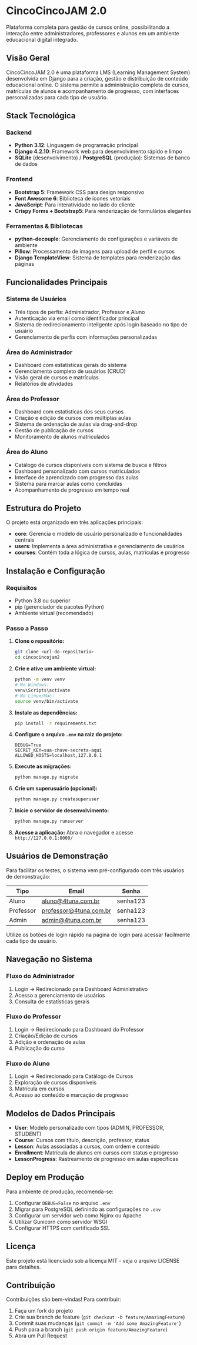 # CincoCincoJAM 2.0

Plataforma completa para gestão de cursos online, possibilitando a interação entre administradores, professores e alunos em um ambiente educacional digital integrado.

## Visão Geral

CincoCincoJAM 2.0 é uma plataforma LMS (Learning Management System) desenvolvida em Django para a criação, gestão e distribuição de conteúdo educacional online. O sistema permite a administração completa de cursos, matrículas de alunos e acompanhamento de progresso, com interfaces personalizadas para cada tipo de usuário.

## Stack Tecnológica

### Backend
- **Python 3.12**: Linguagem de programação principal
- **Django 4.2.10**: Framework web para desenvolvimento rápido e limpo
- **SQLite** (desenvolvimento) / **PostgreSQL** (produção): Sistemas de banco de dados

### Frontend
- **Bootstrap 5**: Framework CSS para design responsivo
- **Font Awesome 6**: Biblioteca de ícones vetoriais
- **JavaScript**: Para interatividade no lado do cliente
- **Crispy Forms + Bootstrap5**: Para renderização de formulários elegantes

### Ferramentas & Bibliotecas
- **python-decouple**: Gerenciamento de configurações e variáveis de ambiente
- **Pillow**: Processamento de imagens para upload de perfil e cursos
- **Django TemplateView**: Sistema de templates para renderização das páginas

## Funcionalidades Principais

### Sistema de Usuários
- Três tipos de perfis: Administrador, Professor e Aluno
- Autenticação via email como identificador principal
- Sistema de redirecionamento inteligente após login baseado no tipo de usuário
- Gerenciamento de perfis com informações personalizadas

### Área do Administrador
- Dashboard com estatísticas gerais do sistema
- Gerenciamento completo de usuários (CRUD)
- Visão geral de cursos e matrículas
- Relatórios de atividades

### Área do Professor
- Dashboard com estatísticas dos seus cursos
- Criação e edição de cursos com múltiplas aulas
- Sistema de ordenação de aulas via drag-and-drop
- Gestão de publicação de cursos
- Monitoramento de alunos matriculados

### Área do Aluno
- Catálogo de cursos disponíveis com sistema de busca e filtros
- Dashboard personalizado com cursos matriculados
- Interface de aprendizado com progresso das aulas
- Sistema para marcar aulas como concluídas
- Acompanhamento de progresso em tempo real

## Estrutura do Projeto

O projeto está organizado em três aplicações principais:

- **core**: Gerencia o modelo de usuário personalizado e funcionalidades centrais
- **users**: Implementa a área administrativa e gerenciamento de usuários
- **courses**: Contém toda a lógica de cursos, aulas, matrículas e progresso

## Instalação e Configuração

### Requisitos
- Python 3.8 ou superior
- pip (gerenciador de pacotes Python)
- Ambiente virtual (recomendado)

### Passo a Passo

1. **Clone o repositório:**
   ```bash
   git clone <url-do-repositorio>
   cd cincocincojam2
   ```

2. **Crie e ative um ambiente virtual:**
   ```bash
   python -m venv venv
   # No Windows:
   venv\Scripts\activate
   # No Linux/Mac:
   source venv/bin/activate
   ```

3. **Instale as dependências:**
   ```bash
   pip install -r requirements.txt
   ```

4. **Configure o arquivo `.env` na raiz do projeto:**
   ```
   DEBUG=True
   SECRET_KEY=sua-chave-secreta-aqui
   ALLOWED_HOSTS=localhost,127.0.0.1
   ```

5. **Execute as migrações:**
   ```bash
   python manage.py migrate
   ```

6. **Crie um superusuário (opcional):**
   ```bash
   python manage.py createsuperuser
   ```

7. **Inicie o servidor de desenvolvimento:**
   ```bash
   python manage.py runserver
   ```

8. **Acesse a aplicação:**
   Abra o navegador e acesse `http://127.0.0.1:8000/`

## Usuários de Demonstração

Para facilitar os testes, o sistema vem pré-configurado com três usuários de demonstração:

| Tipo | Email | Senha |
|------|-------|-------|
| Aluno | aluno@4tuna.com.br | senha123 |
| Professor | professor@4tuna.com.br | senha123 |
| Admin | admin@4tuna.com.br | senha123 |

Utilize os botões de login rápido na página de login para acessar facilmente cada tipo de usuário.

## Navegação no Sistema

### Fluxo do Administrador
1. Login → Redirecionado para Dashboard Administrativo
2. Acesso a gerenciamento de usuários
3. Consulta de estatísticas gerais

### Fluxo do Professor
1. Login → Redirecionado para Dashboard do Professor
2. Criação/Edição de cursos
3. Adição e ordenação de aulas
4. Publicação do curso

### Fluxo do Aluno
1. Login → Redirecionado para Catálogo de Cursos
2. Exploração de cursos disponíveis
3. Matrícula em cursos
4. Acesso ao conteúdo e marcação de progresso

## Modelos de Dados Principais

- **User**: Modelo personalizado com tipos (ADMIN, PROFESSOR, STUDENT)
- **Course**: Cursos com título, descrição, professor, status
- **Lesson**: Aulas associadas a cursos, com ordem e conteúdo
- **Enrollment**: Matrícula de alunos em cursos com status e progresso
- **LessonProgress**: Rastreamento de progresso em aulas específicas

## Deploy em Produção

Para ambiente de produção, recomenda-se:

1. Configurar `DEBUG=False` no arquivo `.env`
2. Migrar para PostgreSQL definindo as configurações no `.env`
3. Configurar um servidor web como Nginx ou Apache
4. Utilizar Gunicorn como servidor WSGI
5. Configurar HTTPS com certificado SSL

## Licença

Este projeto está licenciado sob a licença MIT - veja o arquivo LICENSE para detalhes.

## Contribuição

Contribuições são bem-vindas! Para contribuir:

1. Faça um fork do projeto
2. Crie sua branch de feature (`git checkout -b feature/AmazingFeature`)
3. Commit suas mudanças (`git commit -m 'Add some AmazingFeature'`)
4. Push para a branch (`git push origin feature/AmazingFeature`)
5. Abra um Pull Request
